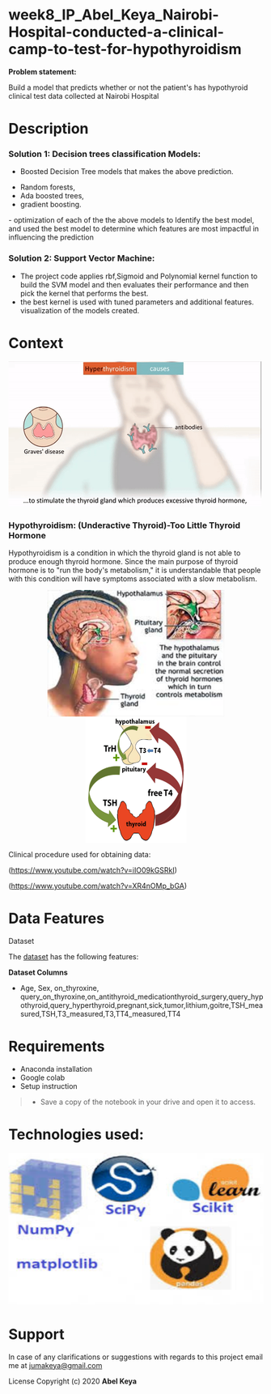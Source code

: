 # week8_IP_Abel_Keya_Nairobi-Hospital-conducted-a-clinical-camp-to-test-for-hypothyroidism

**Problem statement:**  

Build a model that predicts whether or not the patient's has hypothyroid  clinical  test data collected at Nairobi Hospital 



  
  
# Description

### Solution 1: Decision trees classification Models:

- Boosted Decision Tree models that makes the above prediction. 
* Random forests,
* Ada boosted trees,
* gradient boosting.
</p>
- optimization of each of the the above models to Identify the best model, and used the best model to determine which features are most impactful in influencing the prediction

### Solution 2: Support Vector Machine:

- The project code applies rbf,Sigmoid and Polynomial kernel function to build the SVM model and then evaluates their performance and then  pick the kernel that performs the best. 
- the best kernel is  used with tuned parameters and  additional features. 
visualization of  the models created. 

# Context

 ![Thyroid](anima.gif) 

<p>
   
### Hypothyroidism: (Underactive Thyroid)-Too Little Thyroid Hormone
Hypothyroidism is a condition in which the thyroid gland is not able to produce enough thyroid hormone. Since the main purpose of thyroid hormone is to "run the body's metabolism," it is understandable that people with this condition will have symptoms associated with a slow metabolism.
 
 </p>
   
   <p align="center">
   <img align="center" src="thyroid1.jpg" width="350" height="250" align="center">
  
  <img align="center" src="thyroidfunction.gif" width="200" height="250">
  
  </p>
  
  <p align="center">
   
   Clinical procedure used for obtaining data:
 
 (https://www.youtube.com/watch?v=iIO09kGSRkI)
  
 (https://www.youtube.com/watch?v=XR4nOMp_bGA)

# Data Features
Dataset

The [dataset](https://github.com/abel-keya/week8_IP_Abel_Keya_Nairobi-Hospital-conducted-a-clinical-camp-to-test-for-hypothyroidism/blob/master/hypothyroid.csv) has the following features:

**Dataset Columns**
* Age, Sex, on_thyroxine, query_on_thyroxine,on_antithyroid_medicationthyroid_surgery,query_hypothyroid,query_hyperthyroid,pregnant,sick,tumor,lithium,goitre,TSH_measured,TSH,T3_measured,T3,TT4_measured,TT4

# Requirements
* Anaconda installation
* Google colab
* Setup instruction
> * Save a copy of the notebook in your drive and open it to access.

<p align="center">
   
   # Technologies used:
   
 <p align="center"> 
   
  <img   src="tech3.jpg" width="550" height="300"  alt="DS" title="Requirements" />
 
</p>

# Support
In case of any clarifications or suggestions with regards to this project email me at jumakeya@gmail.com

License
Copyright (c) 2020 **Abel Keya**
